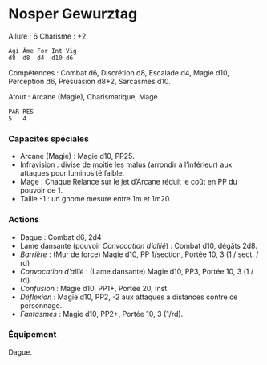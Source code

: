 # Nosper Gewurztag

Allure : 6
Charisme : +2

	Agi	Âme	For	Int	Vig
	d8	d8	d4	d10	d6

Compétences : Combat d6, Discrétion d8, Escalade d4, Magie d10, Perception d6, Presuasion d8+2, Sarcasmes d10.

Atout : Arcane (Magie), Charismatique, Mage.

	PAR	RES
	5	4

### Capacités spéciales
- Arcane (Magie) : Magie d10, PP25.
- Infravision : divise de moitié les malus (arrondir à l’inférieur) aux attaques pour luminosité faible.
- Mage : Chaque Relance sur le jet d’Arcane réduit le coût en PP du pouvoir de 1.
- Taille -1 : un gnome mesure entre 1m et 1m20.

### Actions
- Dague : Combat d6, 2d4 
- Lame dansante (pouvoir _Convocation d’allié_) : Combat d10, dégâts 2d8.
- _Barrière_ : (Mur de force) Magie d10, PP 1/section, Portée 10, 3 (1 / sect. / rd)
- _Convocation d’allié_ : (Lame dansante) Magie d10, PP3, Portée 10, 3 (1 / rd).
- _Confusion_ : Magie d10, PP1+, Portée 20, Inst.
- _Déflexion_ : Magie d10, PP2, -2 aux attaques à distances contre ce personnage.
- _Fantasmes_ : Magie d10, PP2+, Portée 10, 3 (1/rd).

### Équipement
Dague.
